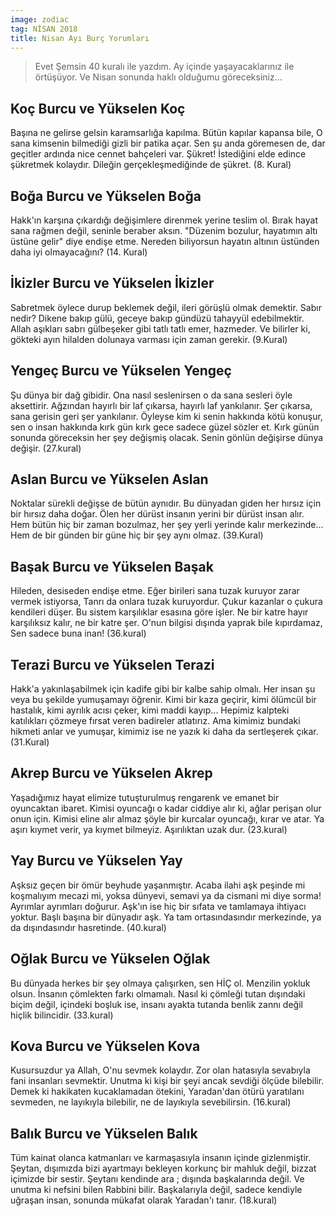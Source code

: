 ```yaml
---
image: zodiac
tag: NİSAN 2018
title: Nisan Ayı Burç Yorumları
---
```


> Evet Şemsin 40 kuralı ile yazdım. Ay içinde yaşayacaklarınız ile örtüşüyor. Ve Nisan sonunda haklı olduğumu göreceksiniz...

## Koç Burcu ve Yükselen Koç
Başına ne gelirse gelsin karamsarlığa kapılma. Bütün kapılar kapansa bile, O sana kimsenin bilmediği gizli bir patika açar. Sen şu anda göremesen de, dar geçitler ardında nice cennet bahçeleri var. Şükret! İstediğini elde edince şükretmek kolaydır. Dileğin gerçekleşmediğinde de şükret. (8. Kural)

## Boğa Burcu ve Yükselen Boğa
Hakk'ın karşına çıkardığı değişimlere direnmek yerine teslim ol. Bırak hayat sana rağmen değil, seninle beraber aksın. "Düzenim bozulur, hayatımın altı üstüne gelir" diye endişe etme. Nereden biliyorsun hayatın altının üstünden daha iyi olmayacağını? (14. Kural)

## İkizler Burcu ve Yükselen İkizler
Sabretmek öylece durup beklemek değil, ileri görüşlü olmak demektir. Sabır nedir? Dikene bakıp gülü, geceye bakıp gündüzü tahayyül edebilmektir. Allah aşıkları sabrı gülbeşeker gibi tatlı tatlı emer, hazmeder. Ve bilirler ki, gökteki ayın hilalden dolunaya varması için zaman gerekir. (9.Kural)

## Yengeç Burcu ve Yükselen Yengeç
Şu dünya bir dağ gibidir. Ona nasıl seslenirsen o da sana sesleri öyle aksettirir. Ağzından hayırlı bir laf çıkarsa, hayırlı laf yankılanır. Şer çıkarsa, sana gerisin geri şer yankılanır. Öyleyse kim ki senin hakkında kötü konuşur, sen o insan hakkında kırk gün kırk gece sadece güzel sözler et. Kırk günün sonunda göreceksin her şey değişmiş olacak. Senin gönlün değişirse dünya değişir. (27.kural)

## Aslan Burcu ve Yükselen Aslan
Noktalar sürekli değişse de bütün aynıdır. Bu dünyadan giden her hırsız için bir hırsız daha doğar. Ölen her dürüst insanın yerini bir dürüst insan alır. Hem bütün hiç bir zaman bozulmaz, her şey yerli yerinde kalır merkezinde... Hem de bir günden bir güne hiç bir şey aynı olmaz. (39.Kural)

## Başak Burcu ve Yükselen Başak
Hileden, desiseden endişe etme. Eğer birileri sana tuzak kuruyor zarar vermek istiyorsa, Tanrı da onlara tuzak kuruyordur. Çukur kazanlar o çukura kendileri düşer. Bu sistem karşılıklar esasına göre işler. Ne bir katre hayır karşılıksız kalır, ne bir katre şer. O'nun bilgisi dışında yaprak bile kıpırdamaz, Sen sadece buna inan! (36.kural)

## Terazi Burcu ve Yükselen Terazi
Hakk'a yakınlaşabilmek için kadife gibi bir kalbe sahip olmalı. Her insan şu veya bu şekilde yumuşamayı öğrenir. Kimi bir kaza geçirir, kimi ölümcül bir hastalık, kimi ayrılık acısı çeker, kimi maddi kayıp... Hepimiz kalpteki katılıkları çözmeye fırsat veren badireler atlatırız. Ama kimimiz bundaki hikmeti anlar ve yumuşar, kimimiz ise ne yazık ki daha da sertleşerek çıkar. (31.Kural)

## Akrep Burcu ve Yükselen Akrep
Yaşadığımız hayat elimize tutuşturulmuş rengarenk ve emanet bir oyuncaktan ibaret. Kimisi oyuncağı o kadar ciddiye alır ki, ağlar perişan olur onun için. Kimisi eline alır almaz şöyle bir kurcalar oyuncağı, kırar ve atar. Ya aşırı kıymet verir, ya kıymet bilmeyiz. Aşırılıktan uzak dur. (23.kural)

## Yay Burcu ve Yükselen Yay
Aşksız geçen bir ömür beyhude yaşanmıştır. Acaba ilahi aşk peşinde mi koşmalıyım mecazi mi, yoksa dünyevi, semavi ya da cismani mi diye sorma! Ayrımlar ayrımları doğurur. Aşk'ın ise hiç bir sıfata ve tamlamaya ihtiyacı yoktur. Başlı başına bir dünyadır aşk. Ya tam ortasındasındır merkezinde, ya da dışındasındır hasretinde. (40.kural)

## Oğlak Burcu ve Yükselen Oğlak
Bu dünyada herkes bir şey olmaya çalışırken, sen HİÇ ol. Menzilin yokluk olsun. İnsanın çömlekten farkı olmamalı. Nasıl ki çömleği tutan dışındaki biçim değil, içindeki boşluk ise, insanı ayakta tutanda benlik zannı değil hiçlik bilincidir. (33.kural)

## Kova Burcu ve Yükselen Kova
Kusursuzdur ya Allah, O'nu sevmek kolaydır. Zor olan hatasıyla sevabıyla fani insanları sevmektir. Unutma ki kişi bir şeyi ancak sevdiği ölçüde bilebilir. Demek ki hakikaten kucaklamadan ötekini, Yaradan'dan ötürü yaratılanı sevmeden, ne layıkıyla bilebilir, ne de layıkıyla sevebilirsin. (16.kural)

## Balık Burcu ve Yükselen Balık
Tüm kainat olanca katmanları ve karmaşasıyla insanın içinde gizlenmiştir. Şeytan, dışımızda bizi ayartmayı bekleyen korkunç bir mahluk değil, bizzat içimizde bir sestir. Şeytanı kendinde ara ; dışında başkalarında değil. Ve unutma ki nefsini bilen Rabbini bilir. Başkalarıyla değil, sadece kendiyle uğraşan insan, sonunda mükafat olarak Yaradan'ı tanır. (18.kural)


